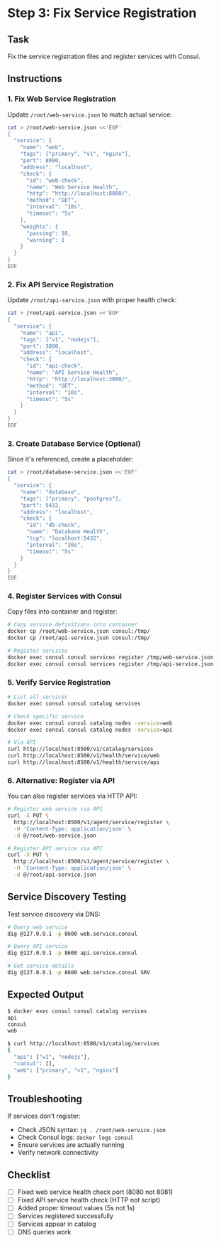# Step 3: Fix Service Registration

## Task

Fix the service registration files and register services with Consul.

## Instructions

### 1. Fix Web Service Registration

Update `/root/web-service.json` to match actual service:

```bash
cat > /root/web-service.json <<'EOF'
{
  "service": {
    "name": "web",
    "tags": ["primary", "v1", "nginx"],
    "port": 8080,
    "address": "localhost",
    "check": {
      "id": "web-check",
      "name": "Web Service Health",
      "http": "http://localhost:8080/",
      "method": "GET",
      "interval": "10s",
      "timeout": "5s"
    },
    "weights": {
      "passing": 10,
      "warning": 1
    }
  }
}
EOF
```

### 2. Fix API Service Registration

Update `/root/api-service.json` with proper health check:

```bash
cat > /root/api-service.json <<'EOF'
{
  "service": {
    "name": "api",
    "tags": ["v1", "nodejs"],
    "port": 3000,
    "address": "localhost",
    "check": {
      "id": "api-check",
      "name": "API Service Health",
      "http": "http://localhost:3000/",
      "method": "GET",
      "interval": "10s",
      "timeout": "5s"
    }
  }
}
EOF
```

### 3. Create Database Service (Optional)

Since it's referenced, create a placeholder:

```bash
cat > /root/database-service.json <<'EOF'
{
  "service": {
    "name": "database",
    "tags": ["primary", "postgres"],
    "port": 5432,
    "address": "localhost",
    "check": {
      "id": "db-check",
      "name": "Database Health",
      "tcp": "localhost:5432",
      "interval": "30s",
      "timeout": "5s"
    }
  }
}
EOF
```

### 4. Register Services with Consul

Copy files into container and register:

```bash
# Copy service definitions into container
docker cp /root/web-service.json consul:/tmp/
docker cp /root/api-service.json consul:/tmp/

# Register services
docker exec consul consul services register /tmp/web-service.json
docker exec consul consul services register /tmp/api-service.json
```

### 5. Verify Service Registration

```bash
# List all services
docker exec consul consul catalog services

# Check specific service
docker exec consul consul catalog nodes -service=web
docker exec consul consul catalog nodes -service=api

# Via API
curl http://localhost:8500/v1/catalog/services
curl http://localhost:8500/v1/health/service/web
curl http://localhost:8500/v1/health/service/api
```

### 6. Alternative: Register via API

You can also register services via HTTP API:

```bash
# Register web service via API
curl -X PUT \
  http://localhost:8500/v1/agent/service/register \
  -H 'Content-Type: application/json' \
  -d @/root/web-service.json

# Register API service via API
curl -X PUT \
  http://localhost:8500/v1/agent/service/register \
  -H 'Content-Type: application/json' \
  -d @/root/api-service.json
```

## Service Discovery Testing

Test service discovery via DNS:

```bash
# Query web service
dig @127.0.0.1 -p 8600 web.service.consul

# Query API service
dig @127.0.0.1 -p 8600 api.service.consul

# Get service details
dig @127.0.0.1 -p 8600 web.service.consul SRV
```

## Expected Output

```bash
$ docker exec consul consul catalog services
api
consul
web

$ curl http://localhost:8500/v1/catalog/services
{
  "api": ["v1", "nodejs"],
  "consul": [],
  "web": ["primary", "v1", "nginx"]
}
```

## Troubleshooting

If services don't register:
- Check JSON syntax: `jq . /root/web-service.json`
- Check Consul logs: `docker logs consul`
- Ensure services are actually running
- Verify network connectivity

## Checklist

- [ ] Fixed web service health check port (8080 not 8081)
- [ ] Fixed API service health check (HTTP not script)
- [ ] Added proper timeout values (5s not 1s)
- [ ] Services registered successfully
- [ ] Services appear in catalog
- [ ] DNS queries work